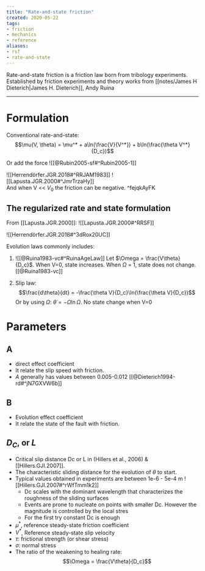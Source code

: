 ```yaml
---
title: "Rate-and-state friction"
created: 2020-05-22
tags: 
- friction
- mechanics
- reference
aliases:
- rsf
- rate-and-state
---
```


Rate-and-state friction is a friction law born from tribology experiments. 
Established by friction experiments and theory works from [[notes/James H Dieterich|James H. Dieterich]], Andy Ruina

---
# Formulation
Conventional rate-and-state:
$$\mu(V, \theta) = \mu^* + a\ln(\frac{V}{V^*}) + b\ln(\frac{\theta V^*}{D_c})$$

Or add the force
![[@Rubin2005-sf#^Rubin2005-1]]

![[Herrendörfer.JGR.2018#^RRJAM1983]] 
![[Lapusta.JGR.2000#^JmrTrzaHy]]  
And when V << $V_0$ the friction can be negative. ^fejqkAyFK

## The regularized rate and state formulation
From [[Lapusta.JGR.2000]]:
![[Lapusta.JGR.2000#^RRSF]]

![[Herrendörfer.JGR.2018#^3dRox20UC]] 

Evolution laws commonly includes:
1. ![[@Ruina1983-vc#^RuinaAgeLaw]]
   Let $\Omega = \frac{V\theta}{D_c}$. When V=0, state increases. When $\Omega$ = 1, state does not change. [[@Ruina1983-vc]]

2. Slip law: $$\frac{d\theta}{dt} = -\frac{\theta V}{D_c}\ln(\frac{\theta V}{D_c})$$
   Or by using $\Omega$: $\dot\theta = -\Omega\ln\Omega$. No state change when V=0

# Parameters
## A
- direct effect coefficient
- It relate the slip speed with friction.
- $A$ generally has values between 0.005-0.012 [[@Dieterich1994-rd#^jN7GXVW6b]]
## B
- Evolution effect coefficient
- It relate the state of the fault with friction.
## $D_C$, or $L$
- Critical slip distance Dc or L in (Hillers et al., 2006) & [[Hillers.GJI.2007]].
- The characteristic sliding distance for the evolution of $\theta$ to start.
- Typical values obtained in experiments are between 1e-6 - 5e-4 m
![[Hillers.GJI.2007#^rWfTmm1k2]]
  - Dc scales with the dominant wavelength that characterizes the roughness of the sliding surfaces
   - Events are prone to nucleate on points with smaller Dc. However the magnitude is controlled by the local stres
  - For the first try constant Dc is enough
- $\mu^*$, reference steady-state friction coefficient
- $V^*$, Reference steady-state slip velocity
- $\tau$: frictional strength (or shear stress)
- $\sigma$: normal stress
- The ratio of the weakening to healing rate: $$\Omega = \frac{V\theta}{D_c}$$